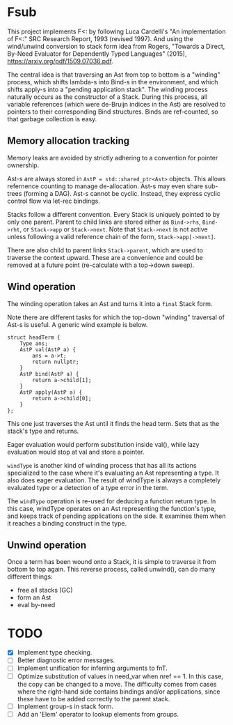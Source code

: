# Fsub

This project implements F<: by following
Luca Cardelli's "An implementation of F<:"
SRC Research Report, 1993 (revised 1997).
And using the wind/unwind conversion to stack form
idea from Rogers, "Towards a Direct, By-Need Evaluator
for Dependently Typed Languages" (2015),
https://arxiv.org/pdf/1509.07036.pdf.

The central idea is that traversing an Ast
from top to bottom is a "winding" process, which
shifts lambda-s into Bind-s in the environment,
and which shifts apply-s into a "pending application stack".
The winding process naturally occurs as the constructor
of a Stack.  During this process, all variable
references (which were de-Bruijn indices in the Ast)
are resolved to pointers to their corresponding
Bind structures.  Binds are ref-counted, so that
garbage collection is easy.

## Memory allocation tracking

Memory leaks are avoided by strictly adhering
to a convention for pointer ownership.

Ast-s are always stored in `AstP = std::shared_ptr<Ast>`
objects.  This allows refernence counting to manage
de-allocation.  Ast-s may even share sub-trees (forming a DAG).
Ast-s cannot be cyclic.  Instead, they express cyclic
control flow via let-rec bindings.

Stacks follow a different convention.  Every Stack is uniquely
pointed to by only one parent.  Parent to child links
are stored either as `Bind->rhs`, `Bind->rht`,
or `Stack->app` or `Stack->next`.
Note that `Stack->next` is not active unless following
a valid reference chain of the form, `Stack->app[->next]`.

There are also child to parent links `Stack->parent`,
which are used to traverse the context upward.
These are a convenience and could be
removed at a future point (re-calculate with a top-\>down sweep).

## Wind operation

The winding operation takes an Ast and turns it
into a `final` Stack form.

Note there are different tasks for which the
top-down "winding" traversal of Ast-s is useful.
A generic wind example is below.

    struct headTerm {
        Type ans;
        AstP val(AstP a) {
            ans = a->t;
            return nullptr;
        }
        AstP bind(AstP a) {
            return a->child[1];
        }
        AstP apply(AstP a) {
            return a->child[0];
        }
    };

This one just traverses the Ast until it finds
the head term.  Sets that as the stack's type
and returns.

Eager evaluation would perform substitution
inside val(), while lazy evaluation would stop
at val and store a pointer.

`windType` is another kind of winding process that
has all its actions specialized to the case where it's
evaluating an Ast representing a type.  It also
does eager evaluation.  The result of windType is always
a completely evaluated type or a detection of a type
error in the term.

The `windType` operation is re-used for deducing a function
return type.  In this case, windType operates on an
Ast representing the function's type, and keeps track
of pending applications on the side.  It examines them
when it reaches a binding construct in the type.


## Unwind operation

Once a term has been wound onto a Stack, it is simple
to traverse it from bottom to top again.  This
reverse process, called unwind(), can do many different
things:

* free all stacks (GC)
* form an Ast
* eval by-need


# TODO

- [X] Implement type checking.
- [ ] Better diagnostic error messages.
- [ ] Implement unification for inferring arguments to fnT.
- [ ] Optimize substitution of values in
      need_var when nref == 1.  In this case, the
      copy can be changed to a move.  The difficulty
      comes from cases where the right-hand side contains
      bindings and/or applications, since these
      have to be added correctly to the parent stack.
- [ ] Implement group-s in stack form.
- [ ] Add an 'Elem' operator to lookup elements from groups.
